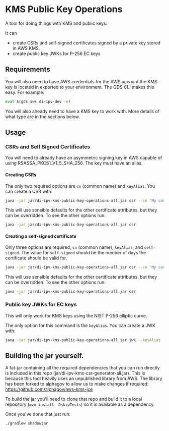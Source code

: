 # KMS Public Key Operations

A tool for doing things with KMS and public keys.

It can 
 - create CSRs and self-signed certificates signed by a private key stored in AWS KMS.
 - create public key JWKs for P-256 EC keys

## Requirements

You will also need to have AWS credentials for the AWS account the KMS key is located in exported to your environment.
The GDS CLI makes this easy. For example:

```bash
eval $(gds aws di-ipv-dev -e)
```

You will also already need to have a KMS key to work with. More details of what type are in the sections below.

## Usage

### CSRs and Self Signed Certificates

You will need to already have an asymmetric signing key in AWS capable of using RSASSA_PKCS1_V1_5_SHA_256. The key must
have an alias.

#### Creating CSRs

The only two required options are `cn` (common name) and `keyAlias`. You can create a CSR with:

```bash
java -jar jar/di-ipv-kms-public-key-operations-all.jar csr --cn 'My common name' --keyAlias 'alias/myKeyAlias'
```

This will use sensible defaults for the other certificate attributes, but they can be overridden. To see the other
options run:

```bash
java -jar jar/di-ipv-kms-public-key-operations-all.jar csr
```

#### Creating a self-signed certificate

Only three options are required; `cn` (common name), `keyAlias`, and `self-signed`. The value for `self-signed` should be
the number of days the certificate should be valid for.

```bash
java -jar jar/di-ipv-kms-public-key-operations-all.jar csr --cn 'My common name' --keyAlias 'alias/myKeyAlias' --self-signed 365
```

This will use sensible defaults for the other certificate attributes, but they can be overridden. To see the other
options run:

```bash
java -jar jar/di-ipv-kms-public-key-operations-all.jar csr
```

### Public key JWKs for EC keys

This will only work for KMS keys using the NIST P-256 elliptic curve.

The only option for this command is the `keyAlias`. You can create a JWK with:

```bash
java -jar jar/di-ipv-kms-public-key-operations-all.jar jwk --keyAlias 'alias/myKeyAlias'
```

## Building the jar yourself.

A fat-jar containing all the required dependencies that you can run directly is included in this repo (jar/di-ipv-kms-csr-generator-all.jar).
This is because this tool heavily uses an unpublished library from AWS. The library has been forked to alphagov to allow
us to make changes if required: https://github.com/alphagov/aws-kms-jce

To build the jar you'll need to clone that repo and build it to a local repository (`mvn install -DskipTests`) so it is available as a dependency.

Once you've done that just run:

```bash
./gradlew shadowJar
```
